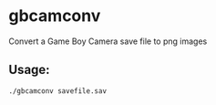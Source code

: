 gbcamconv
=========

Convert a Game Boy Camera save file to png images

Usage:
---------

    ./gbcamconv savefile.sav
    
    